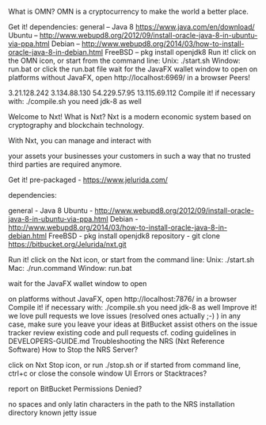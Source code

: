 What is OMN?
OMN is a cryptocurrency to make the world a better place.

Get it!
dependencies:
general – Java 8 https://www.java.com/en/download/
Ubuntu – http://www.webupd8.org/2012/09/install-oracle-java-8-in-ubuntu-via-ppa.html
Debian – http://www.webupd8.org/2014/03/how-to-install-oracle-java-8-in-debian.html
FreeBSD – pkg install openjdk8
Run it!
click on the OMN icon, or start from the command line:
Unix: ./start.sh
Window: run.bat or click the run.bat file
wait for the JavaFX wallet window to open
on platforms without JavaFX, open http://localhost:6969/ in a browser
Peers!

3.21.128.242
3.134.88.130
54.229.57.95
13.115.69.112
Compile it!
if necessary with: ./compile.sh
you need jdk-8 as well

Welcome to Nxt!
What is Nxt?
Nxt is a modern economic system based on cryptography and blockchain technology.

With Nxt, you can manage and interact with

your assets
your businesses
your customers
in such a way that no trusted third parties are required anymore.

Get it!
pre-packaged - https://www.jelurida.com/

dependencies:

general - Java 8
Ubuntu - http://www.webupd8.org/2012/09/install-oracle-java-8-in-ubuntu-via-ppa.html
Debian - http://www.webupd8.org/2014/03/how-to-install-oracle-java-8-in-debian.html
FreeBSD - pkg install openjdk8
repository - git clone https://bitbucket.org/Jelurida/nxt.git

Run it!
click on the Nxt icon, or start from the command line:
Unix: ./start.sh
Mac: ./run.command
Window: run.bat

wait for the JavaFX wallet window to open

on platforms without JavaFX, open http://localhost:7876/ in a browser
Compile it!
if necessary with: ./compile.sh
you need jdk-8 as well
Improve it!
we love pull requests
we love issues (resolved ones actually ;-) )
in any case, make sure you leave your ideas at BitBucket
assist others on the issue tracker
review existing code and pull requests
cf. coding guidelines in DEVELOPERS-GUIDE.md
Troubleshooting the NRS (Nxt Reference Software)
How to Stop the NRS Server?

click on Nxt Stop icon, or run ./stop.sh
or if started from command line, ctrl+c or close the console window
UI Errors or Stacktraces?

report on BitBucket
Permissions Denied?

no spaces and only latin characters in the path to the NRS installation directory
known jetty issue
